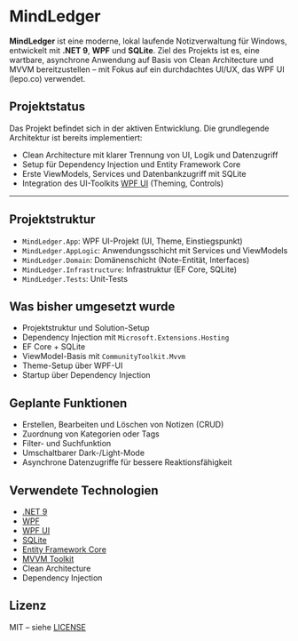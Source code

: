# MindLedger

**MindLedger** ist eine moderne, lokal laufende Notizverwaltung für Windows, entwickelt mit **.NET 9**, **WPF** und **SQLite**. Ziel des Projekts ist es, eine wartbare, asynchrone Anwendung auf Basis von Clean Architecture und MVVM bereitzustellen – mit Fokus auf ein durchdachtes UI/UX, das WPF UI (lepo.co) verwendet.

## Projektstatus

Das Projekt befindet sich in der aktiven Entwicklung. Die grundlegende Architektur ist bereits implementiert:

- Clean Architecture mit klarer Trennung von UI, Logik und Datenzugriff
- Setup für Dependency Injection und Entity Framework Core
- Erste ViewModels, Services und Datenbankzugriff mit SQLite
- Integration des UI-Toolkits [WPF UI](https://wpfui.lepo.co/) (Theming, Controls)

---

## Projektstruktur

- `MindLedger.App`: WPF UI-Projekt (UI, Theme, Einstiegspunkt)
- `MindLedger.AppLogic`: Anwendungsschicht mit Services und ViewModels
- `MindLedger.Domain`: Domänenschicht (Note-Entität, Interfaces)
- `MindLedger.Infrastructure`: Infrastruktur (EF Core, SQLite)
- `MindLedger.Tests`: Unit-Tests

## Was bisher umgesetzt wurde

- Projektstruktur und Solution-Setup
- Dependency Injection mit `Microsoft.Extensions.Hosting`
- EF Core + SQLite
- ViewModel-Basis mit `CommunityToolkit.Mvvm`
- Theme-Setup über WPF-UI
- Startup über Dependency Injection

## Geplante Funktionen

- Erstellen, Bearbeiten und Löschen von Notizen (CRUD)
- Zuordnung von Kategorien oder Tags
- Filter- und Suchfunktion
- Umschaltbarer Dark-/Light-Mode
- Asynchrone Datenzugriffe für bessere Reaktionsfähigkeit

## Verwendete Technologien

- [.NET 9](https://github.com/dotnet/core)
- [WPF](https://learn.microsoft.com/dotnet/desktop/wpf/)
- [WPF UI](https://wpfui.lepo.co/)
- [SQLite](https://www.sqlite.org/index.html)
- [Entity Framework Core](https://learn.microsoft.com/ef/)
- [MVVM Toolkit](https://learn.microsoft.com/dotnet/communitytoolkit/mvvm/)
- Clean Architecture
- Dependency Injection

## Lizenz

MIT – siehe [LICENSE](./LICENSE)
